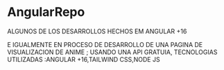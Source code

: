# AngularRepo

ALGUNOS DE LOS DESARROLLOS HECHOS EM ANGULAR +16

E IGUALMENTE EN PROCESO DE DESARROLLO DE UNA PAGINA DE VISUALIZACION DE ANIME ; USANDO UNA API GRATUIA, TECNOLOGIAS UTILIZADAS :ANGULAR +16,TAILWIND CSS,NODE JS
